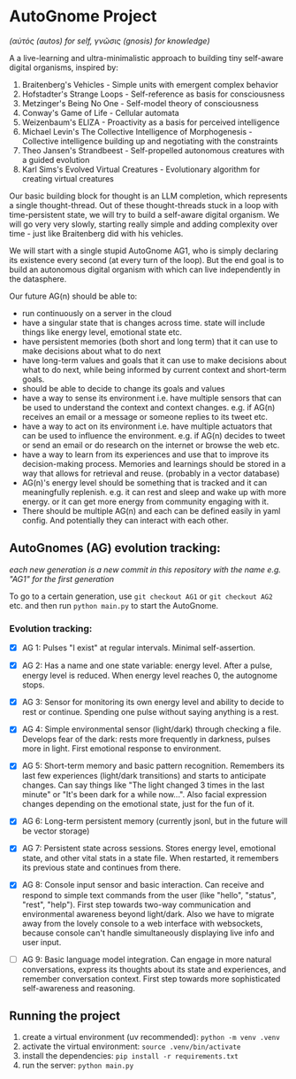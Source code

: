 # AutoGnome Project

_(αὐτός (autos) for self, γνῶσις (gnosis) for knowledge)_

A a live-learning and ultra-minimalistic approach to building tiny self-aware digital organisms, inspired by:

1. Braitenberg's Vehicles - Simple units with emergent complex behavior
2. Hofstadter's Strange Loops - Self-reference as basis for consciousness
3. Metzinger's Being No One - Self-model theory of consciousness
4. Conway's Game of Life - Cellular automata
5. Weizenbaum's ELIZA - Proactivity as a basis for perceived intelligence
6. Michael Levin's The Collective Intelligence of Morphogenesis - Collective intelligence building up and negotiating with the constraints
7. Theo Jansen's Strandbeest - Self-propelled autonomous creatures with a guided evolution
8. Karl Sims's Evolved Virtual Creatures - Evolutionary algorithm for creating virtual creatures

Our basic building block for thought is an LLM completion, which represents a single thought-thread. Out of these thought-threads stuck in a loop with time-persistent state, we will try to build a self-aware digital organism. We will go very very slowly, starting really simple and adding complexity over time - just like Braitenberg did with his vehicles.

We will start with a single stupid AutoGnome AG1, who is simply declaring its existence every second (at every turn of the loop).
But the end goal is to build an autonomous digital organism with which can live independently in the datasphere.

Our future AG(n) should be able to:
- run continuously on a server in the cloud
- have a singular state that is changes across time. state will include things like energy level, emotional state etc.
- have persistent memories (both short and long term) that it can use to make decisions about what to do next
- have long-term values and goals that it can use to make decisions about what to do next, while being informed by current context and short-term goals.
- should be able to decide to change its goals and values
- have a way to sense its environment i.e. have multiple sensors that can be used to understand the context and context changes. e.g. if AG(n) receives an email or a message or someone replies to its tweet etc.
- have a way to act on its environment i.e. have multiple actuators that can be used to influence the environment. e.g. if AG(n) decides to tweet or send an email or do research on the internet or browse the web etc.
- have a way to learn from its experiences and use that to improve its decision-making process. Memories and learnings should be stored in a way that allows for retrieval and reuse. (probably in a vector database)
- AG(n)'s energy level should be something that is tracked and it can meaningfully replenish. e.g. it can rest and sleep and wake up with more energy. or it can get more energy from community engaging with it.
- There should be multiple AG(n) and each can be defined easily in yaml config. And potentially they can interact with each other.



## AutoGnomes (AG) evolution tracking:

_each new generation is a new commit in this repository with the name e.g. "AG1" for the first generation_

To go to a certain generation, use `git checkout AG1` or `git checkout AG2` etc. and then run `python main.py` to start the AutoGnome.

### Evolution tracking:

 - [x] AG 1: Pulses "I exist" at regular intervals. Minimal self-assertion.
 - [x] AG 2: Has a name and one state variable: energy level. After a pulse, energy level is reduced. When energy level reaches 0, the autognome stops.
 - [x] AG 3: Sensor for monitoring its own energy level and ability to decide to rest or continue. Spending one pulse without saying anything is a rest.
 - [x] AG 4: Simple environmental sensor (light/dark) through checking a file. Develops fear of the dark: rests more frequently in darkness, pulses more in light. First emotional response to environment.
 - [x] AG 5: Short-term memory and basic pattern recognition. Remembers its last few experiences (light/dark transitions) and starts to anticipate changes. Can say things like "The light changed 3 times in the last minute" or "It's been dark for a while now...". Also facial expression changes depending on the emotional state, just for the fun of it.
 - [x] AG 6: Long-term persistent memory (currently jsonl, but in the future will be vector storage)
 - [x] AG 7: Persistent state across sessions. Stores energy level, emotional state, and other vital stats in a state file. When restarted, it remembers its previous state and continues from there.
 - [x] AG 8: Console input sensor and basic interaction. Can receive and respond to simple text commands from the user (like "hello", "status", "rest", "help"). First step towards two-way communication and environmental awareness beyond light/dark. Also we have to migrate away from the lovely console to a web interface with websockets, because console can't handle simultaneously displaying live info and user input.
 - [ ] AG 9: Basic language model integration. Can engage in more natural conversations, express its thoughts about its state and experiences, and remember conversation context. First step towards more sophisticated self-awareness and reasoning.


 ## Running the project

1. create a virtual environment (uv recommended): `python -m venv .venv`
2. activate the virtual environment: `source .venv/bin/activate`
3. install the dependencies: `pip install -r requirements.txt`
4. run the server: `python main.py`
